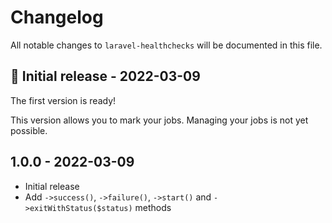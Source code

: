 # Changelog

All notable changes to `laravel-healthchecks` will be documented in this file.

## 🚀 Initial release - 2022-03-09

The first version is ready!

This version allows you to mark your jobs. Managing your jobs is not yet possible.

## 1.0.0 - 2022-03-09

- Initial release
- Add `->success()`, `->failure()`, `->start()` and `->exitWithStatus($status)` methods

